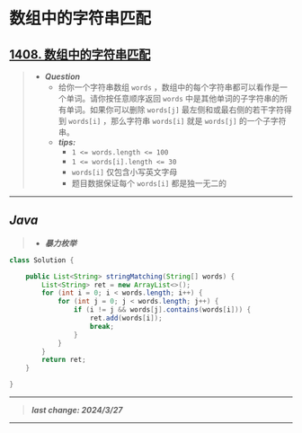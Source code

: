 # 数组中的字符串匹配

## [1408. 数组中的字符串匹配](https://leetcode.cn/problems/string-matching-in-an-array/)

> - ***Question***
>   - 给你一个字符串数组 `words` ，数组中的每个字符串都可以看作是一个单词。请你按任意顺序返回 `words` 中是其他单词的子字符串的所有单词。如果你可以删除 `words[j]` 最左侧和或最右侧的若干字符得到 `words[i]` ，那么字符串 `words[i]` 就是 `words[j]` 的一个子字符串。
>   - ***tips:***
>     - `1 <= words.length <= 100`
>     - `1 <= words[i].length <= 30`
>     - `words[i]` 仅包含小写英文字母
>     - 题目数据保证每个 `words[i]` 都是独一无二的

---

## *Java*

> - ***暴力枚举***

```java
class Solution {

    public List<String> stringMatching(String[] words) {
        List<String> ret = new ArrayList<>();
        for (int i = 0; i < words.length; i++) {
            for (int j = 0; j < words.length; j++) {
                if (i != j && words[j].contains(words[i])) {
                    ret.add(words[i]);
                    break;
                }
            }
        }
        return ret;
    }

}
```

---

> ***last change: 2024/3/27***

---
